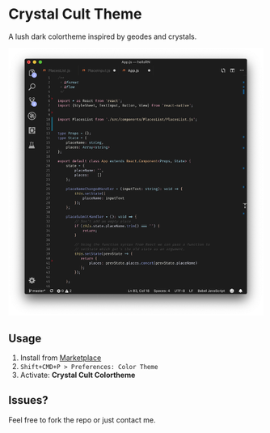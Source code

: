 # Crystal Cult Theme
A lush dark colortheme inspired by geodes and crystals.

![screenshotReactNative](images/screenLeft.png)

## Usage
1. Install from [Marketplace](https://marketplace.visualstudio.com/items?itemName=evalapply.crystal-cult-colortheme)
2. `Shift+CMD+P > Preferences: Color Theme`
3. Activate: **Crystal Cult Colortheme**

## Issues?

Feel free to fork the repo or just contact me.
